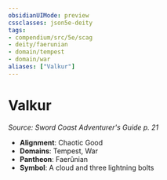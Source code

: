 ```yaml
---
obsidianUIMode: preview
cssclasses: json5e-deity
tags:
- compendium/src/5e/scag
- deity/faerunian
- domain/tempest
- domain/war
aliases: ["Valkur"]
---
```

# Valkur
*Source: Sword Coast Adventurer's Guide p. 21* 

- **Alignment**: Chaotic Good
- **Domains**: Tempest, War
- **Pantheon**: Faerûnian
- **Symbol**: A cloud and three lightning bolts